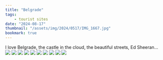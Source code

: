 ```yaml
---
title: "Belgrade"
tags:
    - tourist sites
date: "2024-08-17"
thumbnail: "/assets/img/2024/0517/IMG_1667.jpg"
bookmark: true
---
```


I love Belgrade, the castle in the cloud, the beautiful streets, Ed Sheeran...
![](/assets/img/2024/0517/IMG_1633.jpg)
![](/assets/img/2024/0517/IMG_1637.jpg)
![](/assets/img/2024/0517/IMG_1662.jpg)
![](/assets/img/2024/0517/IMG_1654.jpg)
![](/assets/img/2024/0517/IMG_1665.jpg)
![](/assets/img/2024/0517/IMG_1683.jpg)
![](/assets/img/2024/0517/IMG_1679.jpg)
![](/assets/img/2024/0517/IMG_1906.jpg)
![](/assets/img/2024/0517/IMG_2092.jpg)
![](/assets/img/2024/0517/IMG_2104.jpg)